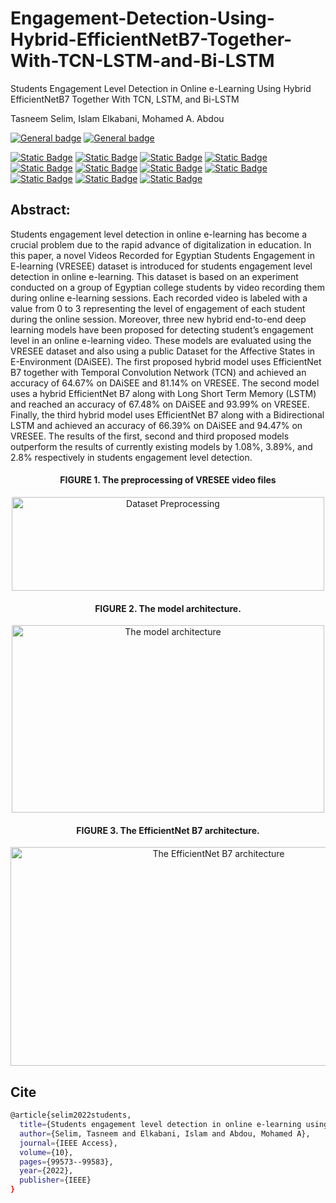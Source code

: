 # Engagement-Detection-Using-Hybrid-EfficientNetB7-Together-With-TCN-LSTM-and-Bi-LSTM

Students Engagement Level Detection in Online e-Learning Using Hybrid EfficientNetB7 Together With TCN, LSTM, and Bi-LSTM

Tasneem Selim, Islam Elkabani, Mohamed A. Abdou



[![General badge](https://img.shields.io/badge/Paper-Link-yellowgreen.svg)](https://ieeexplore.ieee.org/abstract/document/9893134)
[![General badge](https://img.shields.io/badge/Dataset-DAISEE-blueviolet.svg)](https://people.iith.ac.in/vineethnb/resources/daisee/index.html)

[![Static Badge](https://img.shields.io/badge/Python-3.8-blue.svg)](https://www.python.org/downloads/)
[![Static Badge](https://img.shields.io/badge/TensorFlow-2-orange.svg)](https://www.tensorflow.org/install)
[![Static Badge](https://img.shields.io/badge/matplotlib-3.9-babyblue.svg)](https://pypi.org/project/matplotlib/)
[![Static Badge](https://img.shields.io/badge/CV2-white.svg)](https://pypi.org/project/opencv-python/)
[![Static Badge](https://img.shields.io/badge/Tensorboard--colab-2.16-orange.svg)](https://pypi.org/project/tensorboard/)
[![Static Badge](https://img.shields.io/badge/numpy-blue.svg)](https://numpy.org/install/)
[![Static Badge](https://img.shields.io/badge/Keras--tcn-2.9.3-purple.svg)](https://pypi.org/project/keras-tcn/2.9.3/)
[![Static Badge](https://img.shields.io/badge/Keras-2.9-red.svg)](https://pypi.org/project/keras-tcn/2.9.3/)
[![Static Badge](https://img.shields.io/badge/Scikit--Video-brightgreen.svg)](https://www.scikit-video.org/stable/)
[![Static Badge](https://img.shields.io/badge/Video-Augmentation-white.svg)](https://github.com/okankop/vidaug)
[![Static Badge](https://img.shields.io/badge/sklearn-orange.svg)](https://pypi.org/project/scikit-learn/)



## Abstract:
Students engagement level detection in online e-learning has become a crucial problem due to the rapid advance of digitalization in education. In this paper, a novel Videos Recorded for Egyptian Students Engagement in E-learning (VRESEE) dataset is introduced for students engagement level detection in online e-learning. This dataset is based on an experiment conducted on a group of Egyptian college students by video recording them during online e-learning sessions. Each recorded video is labeled with a value from 0 to 3 representing the level of engagement of each student during the online session. Moreover, three new hybrid end-to-end deep learning models have been proposed for detecting student’s engagement level in an online e-learning video. These models are evaluated using the VRESEE dataset and also using a public Dataset for the Affective States in E-Environment (DAiSEE). The first proposed hybrid model uses EfficientNet B7 together with Temporal Convolution Network (TCN) and achieved an accuracy of 64.67% on DAiSEE and 81.14% on VRESEE. The second model uses a hybrid EfficientNet B7 along with Long Short Term Memory (LSTM) and reached an accuracy of 67.48% on DAiSEE and 93.99% on VRESEE. Finally, the third hybrid model uses EfficientNet B7 along with a Bidirectional LSTM and achieved an accuracy of 66.39% on DAiSEE and 94.47% on VRESEE. The results of the first, second and third proposed models outperform the results of currently existing models by 1.08%, 3.89%, and 2.8% respectively in students engagement level detection.


<div align="center">

 
#### FIGURE 1. The preprocessing of VRESEE video files

<img src="https://github.com/TasneemMohammed/Engagement-Detection-Using-Hybrid-EfficientNetB7-Together-With-TCN-LSTM-and-Bi-LSTM/blob/main/Figures/DatasetPreprocessing.gif" alt="Dataset Preprocessing" width="500" height="150">



#### FIGURE 2. The model architecture.
 <img src="https://github.com/TasneemMohammed/Engagement-Detection-Using-Hybrid-EfficientNetB7-Together-With-TCN-LSTM-and-Bi-LSTM/blob/main/Figures/modelArchitecture.gif" alt="The model architecture" width="500" height="300">




#### FIGURE 3. The EfficientNet B7 architecture.

<img src="https://github.com/TasneemMohammed/Engagement-Detection-Using-Hybrid-EfficientNetB7-Together-With-TCN-LSTM-and-Bi-LSTM/blob/main/Figures/EfficientNetB7Arch.gif" alt="The EfficientNet B7 architecture" width="650" height="350">
</div>


## Cite
```sh
@article{selim2022students,
  title={Students engagement level detection in online e-learning using hybrid efficientnetb7 together with tcn, lstm, and bi-lstm},
  author={Selim, Tasneem and Elkabani, Islam and Abdou, Mohamed A},
  journal={IEEE Access},
  volume={10},
  pages={99573--99583},
  year={2022},
  publisher={IEEE}
}
```
